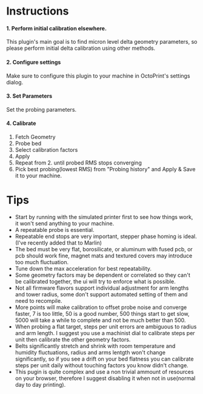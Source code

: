 # Instructions

#### 1. **Perform initial calibration elsewhere.**
This plugin's main goal is to find micron level delta geometry parameters, so please perform initial delta calibration using other methods.

#### 2. **Configure settings**
Make sure to configure this plugin to your machine in OctoPrint's settings dialog.

#### 3. **Set Parameters**
Set the probing parameters.

#### 4. **Calibrate**
1. Fetch Geometry
2. Probe bed
3. Select calibration factors
4. Apply
5. Repeat from 2. until probed RMS stops converging
6. Pick best probing(lowest RMS) from "Probing history" and Apply & Save it to your machine.

# Tips

* Start by running with the simulated printer first to see how things work, it won't send anything to your machine.
* A repeatable probe is essential.
* Repeatable end stops are very important, stepper phase homing is ideal. (I've recently added that to Marlin)
* The bed must be very flat, borosilicate, or aluminum with fused pcb, or pcb should work fine, magnet mats and textured covers may introduce too much fluctuation.
* Tune down the max acceleration for best repeatability.
* Some geometry factors may be dependent or correlated so they can't be calibrated together, the ui will try to enforce what is possible.
* Not all firmware flavors support individual adjustment for arm lengths and tower radius, some don't support automated setting of them and need to recompile.
* More points will make calibration to offset probe noise and converge faster, 7 is too little, 50 is a good number, 500 things start to get slow, 5000 will take a while to complete and not be much better than 500.
* When probing a flat target, steps per unit errors are ambiguous to radius and arm length. I suggest you use a machinist dial to calibrate steps per unit then calibrate the other geometry factors.
* Belts significantly stretch and shrink with room temperature and humidity fluctuations, radius and arms lentgth won't change significantly, so if you see a drift on your bed flatness you can calibrate steps per unit daily without touching factors you know didn't change.
* This pugin is quite complex and use a non trivial ammount of resources on your browser, therefore I suggest disabling it when not in use(normal day to day printing).